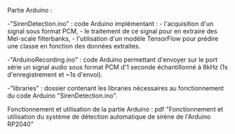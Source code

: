 Partie Arduino :

-"SirenDetection.ino" : code Arduino implémentant : 	- l'acquisition d'un signal sous format PCM,
							- le traitement de ce signal pour en extraire des Mel-scale filterbanks,
							- l'utilisation d'un modèle TensorFlow pour prédire une classe en fonction des données extraites.
       
-"ArduinoRecording.ino" : code Arduino permettant d'envoyer sur le port série un signal audio sous format PCM d'1 seconde échantillonné à 8kHz (1s d'enregistrement et ~1s d'envoi).
 
-"libraries" : dossier contenant les libraries nécessaires au fonctionnement du code Arduino "SirenDetection.ino".
	
Fonctionnement et utilisation de la partie Arduino : pdf "Fonctionnement et utilisation du système de détection automatique de sirène de l'Arduino RP2040"
